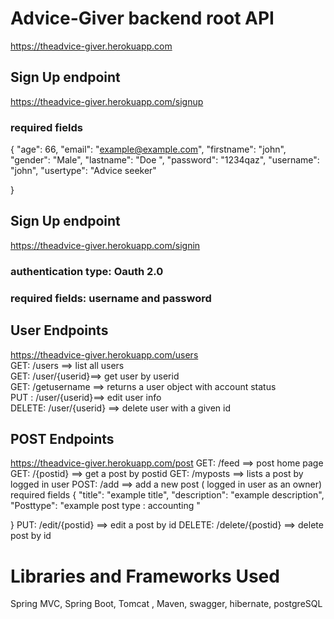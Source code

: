 # Advice-Giver backend root API
https://theadvice-giver.herokuapp.com

## Sign Up endpoint
https://theadvice-giver.herokuapp.com/signup

### required fields

{
     "age": 66,
      "email": "example@example.com",
      "firstname": "john",
      "gender": "Male",
      "lastname": "Doe ",
      "password": "1234qaz",
      "username": "john",
      "usertype": "Advice seeker"
        
}

## Sign Up endpoint
https://theadvice-giver.herokuapp.com/signin
### authentication type: Oauth 2.0
### required fields: username and password

## User Endpoints
https://theadvice-giver.herokuapp.com/users  
GET: /users ==> list all users   
GET: /user/{userid}==> get user by userid   
GET: /getusername ==> returns a user object with account status    
PUT : /user/{userid}==> edit user info       
DELETE: /user/{userid} ==> delete user with a given id     

## POST  Endpoints
https://theadvice-giver.herokuapp.com/post
GET: /feed ==> post home page 
GET: /{postid} ==> get a post by postid
GET: /myposts ==> lists a post by logged in user
POST: /add ==> add a new post ( logged in user as an owner)
required fields 
{
      "title": "example title", 
      "description": "example description", 
      "Posttype": "example post type : accounting "
        
}
PUT: /edit/{postid} ==> edit a post by id 
DELETE: /delete/{postid} ==> delete post by id


# Libraries and Frameworks Used
Spring MVC, Spring Boot, Tomcat , Maven, swagger, hibernate, postgreSQL

